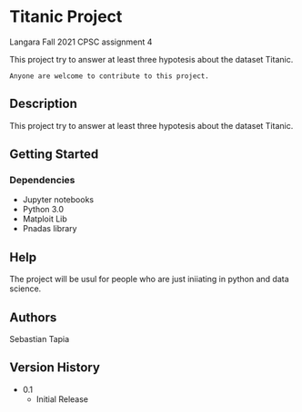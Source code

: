 # Titanic Project
Langara Fall 2021 CPSC assignment 4

This project try to answer at least three hypotesis about the dataset Titanic.

```
Anyone are welcome to contribute to this project.
```

## Description
This project try to answer at least three hypotesis about the dataset Titanic.

## Getting Started

### Dependencies

* Jupyter notebooks
* Python 3.0
* Matploit Lib
* Pnadas library

## Help
The project will be usul for people who are just iniiating in python and data science.

## Authors

Sebastian Tapia  

## Version History

* 0.1
    * Initial Release
